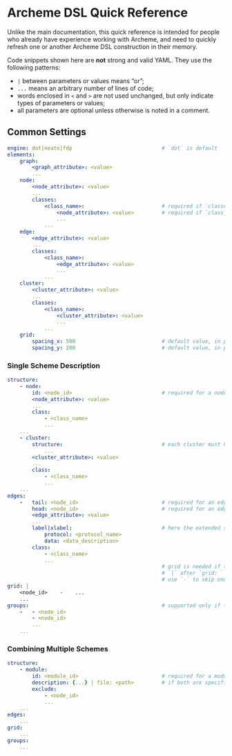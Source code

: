 # Archeme DSL Quick Reference

Unlike the main documentation, this quick reference is intended for people who already have experience working with Archeme, and need to quickly refresh one or another Archeme DSL construction in their memory.

Code snippets shown here are **not** strong and valid YAML. They use the following patterns:

* `|` between parameters or values means “or”;
* `...` means an arbitrary number of lines of code;
* words enclosed in `<` and `>` are not used unchanged, but only indicate types of parameters or values;
* all parameters are optional unless otherwise is noted in a comment.

## Common Settings

```yaml
engine: dot|neato|fdp                             # `dot` is default
elements:
    graph:
        <graph_attribute>: <value>
        ...
    node:
        <node_attribute>: <value>
        ...
        classes:
            <class_name>:                         # required if `classes` are specified, similarly below
                <node_attribute>: <value>         # required if `class_name` is specified, similarly below
                ...
            ...
    edge:
        <edge_attribute>: <value>
        ...
        classes:
            <class_name>:
                <edge_attribute>: <value>
                ...
            ...
    cluster:
        <cluster_attribute>: <value>
        ...
        classes:
            <class_name>:
                <cluster_attribute>: <value>
                ...
            ...
    grid:
        spacing_x: 500                            # default value, in points
        spacing_y: 200                            # default value, in points
```

### Single Scheme Description

```yaml
structure:
    - node:
        id: <node_id>                             # required for a node
        <node_attribute>: <value>
        ...
        class:
            - <class_name>
            ...
    ...
    - cluster:
        structure:                                # each cluster must have nested structure
            ...
        <cluster_attribute>: <value>
        ...
        class:
            - <class_name>
            ...
    ...
edges:
    -   tail: <node_id>                           # required for an edge
        head: <node_id>                           # required for an edge
        <edge_attribute>: <value>
        ...
        label|xlabel:                             # here the extended syntax is shown
            protocol: <protocol_name>
            data: <data_description>
        class:
            - <class_name>
            ...
                                                  # grid is needed if the `neato` or `fdp` engine is used
                                                  # `|` after `grid: ` means a multiline value
                                                  # use `-` to skip one grid step
grid: |
    <node_id>    -    ...
    ...
groups:                                           # supported only if the `dot` engine is used
    -   - <node_id>
        - <node_id>
        ...
    ...
```

### Combining Multiple Schemes

```yaml
structure:
    - module:
        id: <module_id>                           # required for a module
        description: {...} | file: <path>         # if both are specified, only `description` is used
        exclude:
            - <node_id>
            ...
    ...
edges:
    ...
grid:
    ...
groups:
    ...
```
